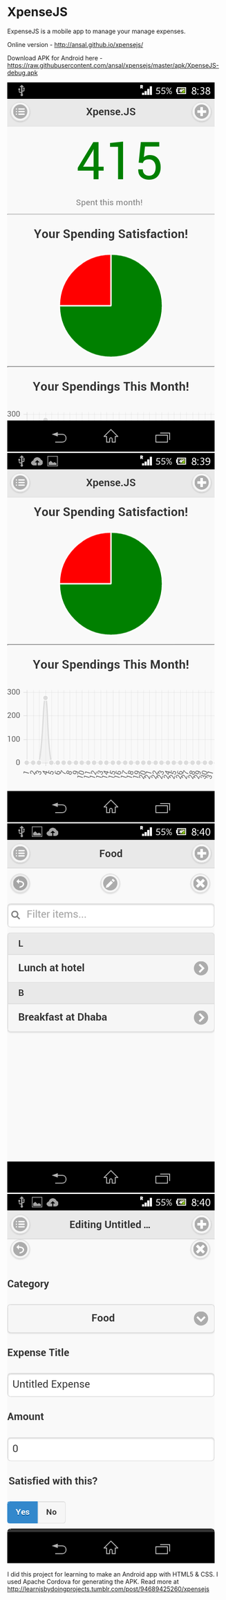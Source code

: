 XpenseJS
=========

ExpenseJS is a mobile app to manage your manage expenses.

Online version - http://ansal.github.io/xpensejs/

Download APK for Android here - https://raw.githubusercontent.com/ansal/xpensejs/master/apk/XpenseJS-debug.apk

![Screenshot1](https://raw.githubusercontent.com/ansal/xpensejs/master/img/1.png "Screenshot1")
![Screenshot2](https://raw.githubusercontent.com/ansal/xpensejs/master/img/2.png "Screenshot2")
![Screenshot3](https://raw.githubusercontent.com/ansal/xpensejs/master/img/3.png "Screenshot3")
![Screenshot4](https://raw.githubusercontent.com/ansal/xpensejs/master/img/4.png "Screenshot4")

I did this project for learning to make an Android app with HTML5 & CSS. I used Apache Cordova for generating the APK. Read more at http://learnjsbydoingprojects.tumblr.com/post/94689425260/xpensejs